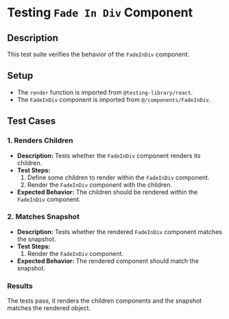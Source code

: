 # Testing `Fade In Div` Component

## Description
This test suite verifies the behavior of the `FadeInDiv` component.

## Setup
- The `render` function is imported from `@testing-library/react`.
- The `FadeInDiv` component is imported from `@/components/FadeInDiv`.

## Test Cases

### 1. Renders Children
- **Description:** Tests whether the `FadeInDiv` component renders its children.
- **Test Steps:**
  1. Define some children to render within the `FadeInDiv` component.
  2. Render the `FadeInDiv` component with the children.
- **Expected Behavior:** The children should be rendered within the `FadeInDiv` component.

### 2. Matches Snapshot
- **Description:** Tests whether the rendered `FadeInDiv` component matches the snapshot.
- **Test Steps:**
  1. Render the `FadeInDiv` component.
- **Expected Behavior:** The rendered component should match the snapshot.

### Results
The tests pass, it renders the children components and the snapshot matches the rendered object.

